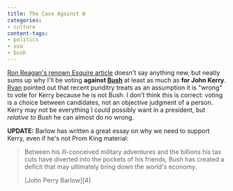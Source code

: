 ```yaml
---
title: The Case Against W
categories:
- culture
content-tags:
- politics
- usa
- bush
---
```


[Ron Reagan's renown Esquire article][1] doesn't say anything new, but neatly sums up why I'll be voting **against [Bush][2]** at least as much as **for John Kerry**.  [Ryan][3] pointed out that recent punditry treats as an assumption it is "wrong" to vote for Kerry because he is not Bush.  I don't think this is correct: voting is a choice between candidates, not an objective judgment of a person.  Kerry may not be everything I could possibly want in a president, but _relative to Bush_ he can almost do no wrong.

   [1]: http://www.esquire.com/features/articles/2004/040729_mfe_reagan_1.html
   [2]: /etc/w/
   [3]: http://nopaper.net/

**UPDATE:** Barlow has written a great essay on why we need to support Kerry, even if he's not Prom King material:

> Between his ill-conceived military adventures and the billions his tax cuts have diverted into the pockets of his friends, Bush has created a deficit that may ultimately bring down the world's economy.
> <footer>[John Perry Barlow][4]</footer>

   [4]: http://barlow.typepad.com/barlowfriendz/2004/10/supporting_kerr.html
